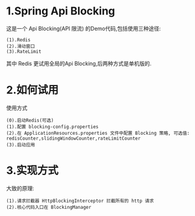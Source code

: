 # 1.Spring Api Blocking
这是一个 Api Blocking(API 限流) 的Demo代码,包括使用三种途径:

    (1).Redis
    (2).滑动窗口
    (3).RateLimit
    
其中 Redis 更试用全局的Api Blocking,后两种方式是单机版的.

# 2.如何试用
使用方式

    (0).启动Redis(可选)
    (1).配置 blocking-config.properties
    (2).在 ApplicationResources.properties 文件中配置 Blocking 策略, 可选值: redisCounter,slidingWindowCounter,rateLimitCounter
    (3).启动应用

# 3.实现方式
大致的原理:

    (1).请求拦截器 HttpBlockingInterceptor 拦截所有的 http 请求
    (2).核心代码入口在 BlockingManager
